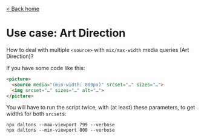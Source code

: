 [< Back home](/daltons/)

# Use case: Art Direction

How to deal with multiple `<source>` with `mix/max-width` media queries (Art Direction)?

If you have some code like this:

```html
<picture>
  <source media="(min-width: 800px)" srcset="…" sizes="…">
  <img srcset="…" sizes="…" alt="…">
</picture>
```

You will have to run the script twice, with (at least) these parameters, to get widths for both `srcset`s:

```shell
npx daltons --max-viewport 799 --verbose
npx daltons --min-viewport 800 --verbose
```

